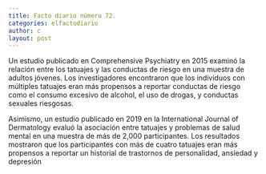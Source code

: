 ```yaml
---
title: Facto diario número 72.
categories: elfactodiario
author: c
layout: post
---
```

Un estudio publicado en Comprehensive Psychiatry en 2015 examinó la relación entre los tatuajes y las conductas de riesgo en una muestra de adultos jóvenes. Los investigadores encontraron que los individuos con múltiples tatuajes eran más propensos a reportar conductas de riesgo como el consumo excesivo de alcohol, el uso de drogas, y conductas sexuales riesgosas.

Asimismo, un estudio publicado en 2019 en la International Journal of Dermatology evaluó la asociación entre tatuajes y problemas de salud mental en una muestra de más de 2,000 participantes. Los resultados mostraron que los participantes con más de cuatro tatuajes eran más propensos a reportar un historial de trastornos de personalidad, ansiedad y depresión
